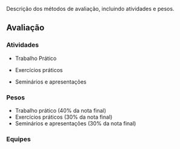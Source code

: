 
Descrição dos métodos de avaliação, incluindo atividades e pesos.

## Avaliação

### Atividades

* Trabalho Prático

* Exercícios práticos 

* Seminários e apresentações

### Pesos

* Trabalho prático (40% da nota final)
* Exercícios práticos (30% da nota final)
* Seminários e apresentações (30% da nota final)


### Equipes


